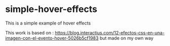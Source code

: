 # simple-hover-effects
This is a simple example of  hover effects

This work is based on : https://blog.interactius.com/12-efectos-css-en-una-imagen-con-el-evento-hover-5026b5cf1983
but made on my own way

